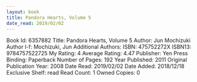 ```yaml
---
layout: book
title: Pandora Hearts, Volume 5
date_read: 2019/02/02
---
```


Book Id: 6357882
Title: Pandora Hearts, Volume 5
Author: Jun Mochizuki
Author l-f: Mochizuki, Jun
Additional Authors: 
ISBN: 475752272X
ISBN13: 9784757522725
My Rating: 4
Average Rating: 4.47
Publisher: Yen Press
Binding: Paperback
Number of Pages: 192
Year Published: 2011
Original Publication Year: 2008
Date Read: 2019/02/02
Date Added: 2018/12/18
Exclusive Shelf: read
Read Count: 1
Owned Copies: 0

